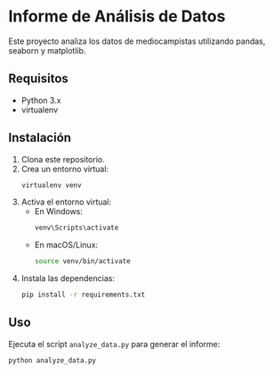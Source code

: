 # Informe de Análisis de Datos

Este proyecto analiza los datos de mediocampistas utilizando pandas, seaborn y matplotlib.

## Requisitos

- Python 3.x
- virtualenv

## Instalación

1. Clona este repositorio.
2. Crea un entorno virtual:
    ```sh
    virtualenv venv
    ```
3. Activa el entorno virtual:
    - En Windows:
        ```sh
        venv\Scripts\activate
        ```
    - En macOS/Linux:
        ```sh
        source venv/bin/activate
        ```
4. Instala las dependencias:
    ```sh
    pip install -r requirements.txt
    ```

## Uso

Ejecuta el script `analyze_data.py` para generar el informe:
```sh
python analyze_data.py
